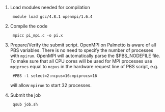 1. Load modules needed for compilation

        module load gcc/4.8.1 openmpi/1.6.4

2. Compile the code

        mpicc pi_mpi.c -o pi.x 

3. Prepare/Verify the submit script. OpenMPI on Palmetto is aware of all PBS 
   variables. There is no need to specify the number of processes with `mpirun`.
   OpenMPI will automatically parse the $PBS_NODEFILE file. To make sure that 
   all CPU cores will be used for MPI processes use `mpiprocs` equal to `ncpus`
   in the hardware request line of PBS script, e.g.

        #PBS -l select=2:ncpus=16:mpiprocs=16

   will allow `mpirun` to start 32 processes.

4. Submit the job

        qsub job.sh
